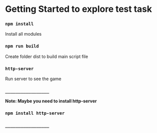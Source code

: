 # Getting Started to explore test task

### `npm install`

Install all modules

### `npm run build`

Create folder dist to build main script file

### `http-server`

Run server to see the game

### `_________________`

**Note: Maybe you need to install http-server**
### `npm install http-server`

### `_________________`
